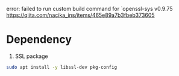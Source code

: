 error: failed to run custom build command for `openssl-sys v0.9.75
https://qiita.com/nacika_ins/items/465e89a7b3fbeb373605

# Dependency
1. SSL package
```bash
sudo apt install -y libssl-dev pkg-config
```
